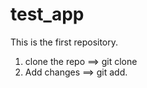 # test_app
This is the first repository.
1. clone the repo ==> git clone
2. Add changes ==> git add.
